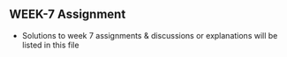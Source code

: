 ## WEEK-7 Assignment

- Solutions to week 7 assignments & discussions or explanations will be listed in this file 